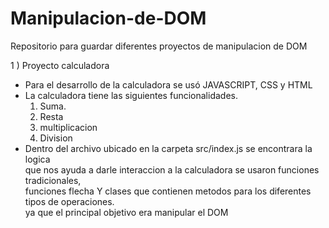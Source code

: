 # Manipulacion-de-DOM
Repositorio para guardar diferentes proyectos de manipulacion de DOM 

1 ) Proyecto calculadora <br/>
* Para el desarrollo de la calculadora se usó JAVASCRIPT, CSS y HTML
* La calculadora tiene las siguientes funcionalidades. <br />
    1) Suma. <br />
    2) Resta <br />
    3) multiplicacion <br />
    4) Division <br />
* Dentro del archivo ubicado en la carpeta src/index.js se encontrara la logica <br />
  que nos ayuda a darle interaccion a la calculadora se usaron funciones tradicionales, <br />
  funciones flecha Y clases que contienen metodos para los diferentes tipos de operaciones. <br/>
    ya que el principal objetivo era manipular el DOM
       